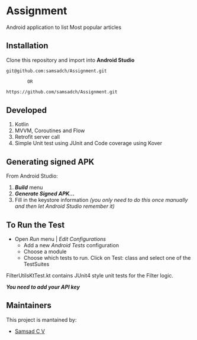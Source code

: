 # Assignment
Android application to list Most popular articles



## Installation
Clone this repository and import into **Android Studio**
 ```bash
git@github.com:samsadch/Assignment.git
```
            OR
```bash
https://github.com/samsadch/Assignment.git
```

## Developed
1. Kotlin
2. MVVM, Coroutines and Flow
2. Retrofit server call
3. Simple Unit test using JUnit and Code coverage using Kover


## Generating signed APK
From Android Studio:
1. ***Build*** menu
2. ***Generate Signed APK...***
3. Fill in the keystore information *(you only need to do this once manually and then let Android Studio remember it)*


## To Run the Test

* Open *Run* menu | *Edit Configurations*
    * Add a new *Android Tests* configuration
    * Choose a module
    * Choose which tests to run. Click on Test: class and select one of the TestSuites

FilterUtilsKtTest.kt contains JUnit4 style unit tests for the Filter logic.

***You need to add your API key***

## Maintainers
This project is mantained by:
* [Samsad C V](https://github.com/samsadch)

